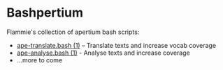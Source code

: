 # Bashpertium

Flammie's collection of apertium bash scripts:

* [ape-translate.bash (1)](ape-translate.1.html) – Translate texts and increase
  vocab coverage
* [ape-analyse.bash (1)](ape-analyse.1.html) - Analyse texts and increase
  coverage
* ...more to come

